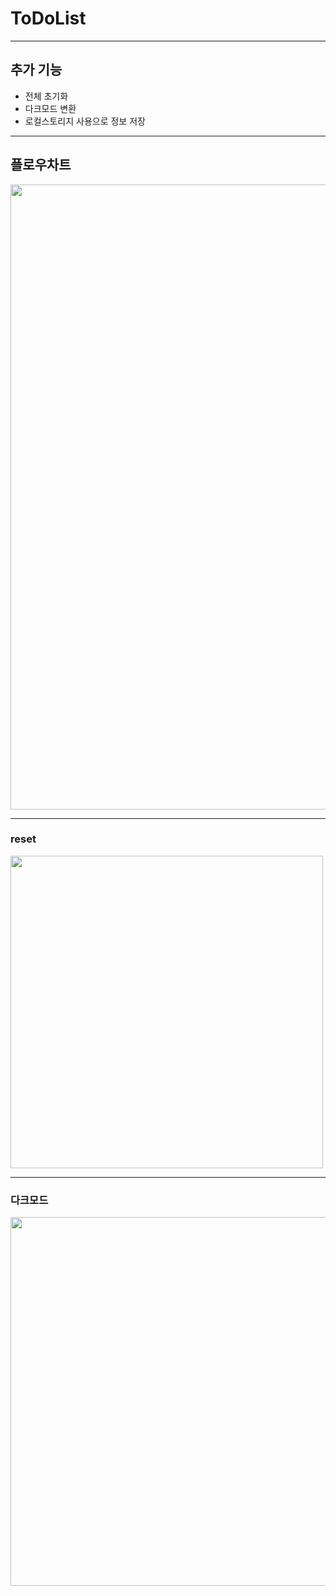 # ToDoList

---

## 추가 기능

- 전체 초기화
- 다크모드 변환
- 로컬스토리지 사용으로 정보 저장

---

## 플로우차트

<img src="https://github.com/user-attachments/assets/2a4b53cb-3550-4958-aa69-d13f85f637b9"  height="1000px"></img>

---

### reset

<img src="https://github.com/user-attachments/assets/fd7e738a-19b1-4cfc-90ba-a09eb13b1115"  height="500px"></img>

---

### 다크모드

<img src="https://github.com/user-attachments/assets/fb23d12a-0539-447a-8801-72a420057449"  height="590px"></img>
